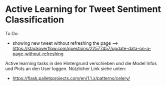 # Active Learning for Tweet Sentiment Classification



To Do:

- showing new tweet without refreshing the page --> https://stackoverflow.com/questions/22577457/update-data-on-a-page-without-refreshing

Active learning tasks in den Hintergrund verschieben und die Model Infos und Plots an den User loggen. 
Nützlicher Link siehe unten:
- https://flask.palletsprojects.com/en/1.1.x/patterns/celery/